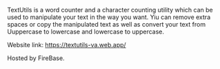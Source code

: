 TextUtils is a word counter and a character counting utility which can be used to manipulate your text in the way you want. Yiu can remove extra spaces or copy the manipulated text as well as convert your text from Uuppercase to lowercase and lowercase to uppercase.

Website link: https://textutils-va.web.app/

Hosted by FireBase.
